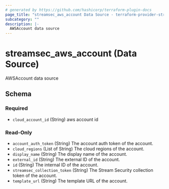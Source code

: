 ```yaml
---
# generated by https://github.com/hashicorp/terraform-plugin-docs
page_title: "streamsec_aws_account Data Source - terraform-provider-streamsec"
subcategory: ""
description: |-
  AWSAccount data source
---
```


# streamsec_aws_account (Data Source)

AWSAccount data source



<!-- schema generated by tfplugindocs -->
## Schema

### Required

- `cloud_account_id` (String) aws account id

### Read-Only

- `account_auth_token` (String) The account auth token of the account.
- `cloud_regions` (List of String) The cloud regions of the account.
- `display_name` (String) The display name of the account.
- `external_id` (String) The external ID of the account.
- `id` (String) The internal ID of the account.
- `streamsec_collection_token` (String) The Stream Security collection token of the account.
- `template_url` (String) The template URL of the account.
